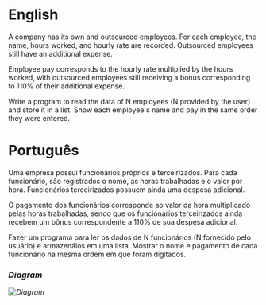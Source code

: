 # English
A company has its own and outsourced employees. For each employee, the name, hours worked, and hourly rate are recorded. Outsourced employees still have an additional expense.

Employee pay corresponds to the hourly rate multiplied by the hours worked, with outsourced employees still receiving a bonus corresponding to 110% of their additional expense.

Write a program to read the data of N employees (N provided by the user) and store it in a list. Show each employee's name and pay in the same order they were entered.

# Português
Uma empresa possui funcionários próprios e terceirizados. Para cada funcionário, são registrados o nome, as horas trabalhadas e o valor por hora. Funcionários terceirizados possuem ainda uma despesa adicional.

O pagamento dos funcionários corresponde ao valor da hora multiplicado pelas horas trabalhadas, sendo que os funcionários terceirizados ainda recebem um bônus correspondente a 110% de sua despesa adicional.

Fazer um programa para ler os dados de N funcionários (N fornecido pelo usuário) e armazenálos em uma lista.  Mostrar o nome e pagamento de cada funcionário na mesma ordem em que foram digitados.

### <i/>Diagram
![Diagram](https://github.com/gabriel-asevedo/java-exercises/blob/main/Exercises/011/employee_payments/assets/employee_payments.png)

